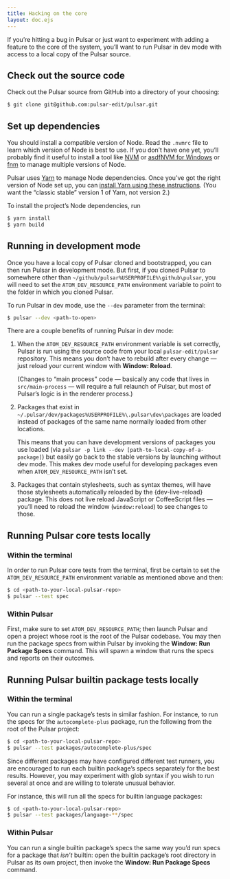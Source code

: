 ```yaml
---
title: Hacking on the core
layout: doc.ejs
---
```


If you’re hitting a bug in Pulsar or just want to experiment with adding a feature to the core of the system, you’ll want to run Pulsar in dev mode with access to a local copy of the Pulsar source.

## Check out the source code

Check out the Pulsar source from GitHub into a directory of your choosing:

```sh
$ git clone git@github.com:pulsar-edit/pulsar.git
```

## Set up dependencies

You should install a compatible version of Node. Read the `.nvmrc` file to learn which version of Node is best to use. If you don’t have one yet, you’ll probably find it useful to install a tool like <span class="platform-linux platform-mac"><a href="https://github.com/nvm-sh/nvm">NVM</a> or <a href="https://asdf-vm.com/">asdf</a></span><span class="platform-win"><a href="https://github.com/coreybutler/nvm-windows">NVM for Windows</a> or <a href="https://github.com/Schniz/fnm">fnm</a></span> to manage multiple versions of Node.

Pulsar uses [Yarn](https://yarnpkg.com/) to manage Node dependencies. Once you’ve got the right version of Node set up, you can [install Yarn using these instructions](https://classic.yarnpkg.com/lang/en/docs/install/). (You want the “classic stable” version 1 of Yarn, not version 2.)

To install the project’s Node dependencies, run

```sh
$ yarn install
$ yarn build
```

## Running in development mode

Once you have a local copy of Pulsar cloned and bootstrapped, you can then run Pulsar in development mode. But first, if you cloned Pulsar to somewhere other than <span class="platform-linux platform-mac">`~/github/pulsar`</span><span class="platform-win">`%USERPROFILE%\github\pulsar`</span>, you will need to set the `ATOM_DEV_RESOURCE_PATH` environment variable to point to the folder in which you cloned Pulsar.

To run Pulsar in dev mode, use the `--dev` parameter from the terminal:

```sh
$ pulsar --dev <path-to-open>
```

There are a couple benefits of running Pulsar in dev mode:

1. When the `ATOM_DEV_RESOURCE_PATH` environment variable is set correctly, Pulsar is run using the source code from your local `pulsar-edit/pulsar` repository. This means you don’t have to rebuild after every change — just reload your current window with **Window: Reload**.

    (Changes to “main process” code — basically any code that lives in `src/main-process` — will require a full relaunch of Pulsar, but most of Pulsar’s logic is in the renderer process.)

2. Packages that exist in <span class="platform-linux platform-mac">`~/.pulsar/dev/packages`</span><span class="platform-win">`%USERPROFILE%\.pulsar\dev\packages`</span> are loaded instead of packages of the same name normally loaded from other locations.

    This means that you can have development versions of packages you use loaded (via `pulsar -p link --dev [path-to-local-copy-of-a-package]`) but easily go back to the stable versions by launching without dev mode. This makes dev mode useful for developing packages even when `ATOM_DEV_RESOURCE_PATH` isn’t set.

3. Packages that contain stylesheets, such as syntax themes, will have those stylesheets automatically reloaded by the {dev-live-reload} package. This does not live reload JavaScript or CoffeeScript files — you’ll need to reload the window (`window:reload`) to see changes to those.

## Running Pulsar core tests locally

### Within the terminal

In order to run Pulsar core tests from the terminal, first be certain to set the `ATOM_DEV_RESOURCE_PATH` environment variable as mentioned above and then:

```sh
$ cd <path-to-your-local-pulsar-repo>
$ pulsar --test spec
```

### Within Pulsar

First, make sure to set `ATOM_DEV_RESOURCE_PATH`; then launch Pulsar and open a project whose root is the root of the Pulsar codebase. You may then run the package specs from within Pulsar by invoking the **Window: Run Package Specs** command. This will spawn a window that runs the specs and reports on their outcomes.

## Running Pulsar builtin package tests locally

### Within the terminal

You can run a single package’s tests in similar fashion. For instance, to run the specs for the `autocomplete-plus` package, run the following from the root of the Pulsar project:

```sh
$ cd <path-to-your-local-pulsar-repo>
$ pulsar --test packages/autocomplete-plus/spec
```

Since different packages may have configured different test runners, you are encouraged to run each builtin package’s specs separately for the best results. However, you may experiment with glob syntax if you wish to run several at once and are willing to tolerate unusual behavior.

For instance, this will run all the specs for builtin language packages:

```sh
$ cd <path-to-your-local-pulsar-repo>
$ pulsar --test packages/language-**/spec
```

### Within Pulsar

You can run a single builtin package’s specs the same way you’d run specs for a package that _isn’t_ builtin: open the builtin package’s root directory in Pulsar as its own project, then invoke the **Window: Run Package Specs** command.
